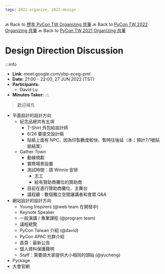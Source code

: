 ```yaml
---
tags: 2022-organize, 2022-design
---
```


🔙 Back to [歷年 PyCon TW Organizing 共筆](/ryPr7SFyP/%2FHM5mHCFKQCu7-W5ea8ITcw%3Fview)
🔙 Back to [PyCon TW 2022 Organizing 共筆](/F4qRbwIsQXWH5B6cZ6Pzyw)
🔙 Back to [PyCon TW 2021 Organizing 共筆](/Wb9vQrfJQk-5tPoPR23hwA)

# Design Direction Discussion

:::info
- **Link**: meet.google.com/ybp-eceg-pmt
- **Date:** 21:00 - 22:00, 27 JUN 2022 (TST)
- **Participants:**
    - David Lu
- **Minutes Taker:**
:::

> 歡迎補充

- 平面設計的設計方向
    - 紀念品總共有五項
        - T-Shirt 外包給設計師
        - 6/26 要提交設計稿
        - 貼紙上面有 NPC，因為印製數度較快，暫時往後延（本：預計7/1號貼紙結案）
    - Gather Town
        - 動線規劃
        - 實際場景設置
        - 測試時間：請 Winnie 安排
            - 志工
            - 給有贊助商攤位的贊助商
        - 目前在進行贊助商攤位、主舞台
        - 議程廳：數個獨立空間讓講者和會眾 Q&A
- 網站設計的設計方向
    - Young Inspirers (@web team 在開發中)
    - Keynote Speaker
    - 一般演講 / 專業課程 (@program team)
    - 議程總覽
    - PyCon Taiwan 介紹 (@david)
    - PyCon APAC 社群介紹
    - 首頁：最新公告
    - 個人資料保護聲明
    - Staff：需要請大家提供大小相同的頭貼 (@yucheng)
- Pyckage
- 大會官網
